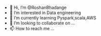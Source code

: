 - 👋 Hi, I’m @RoshanBhadange
- 👀 I’m interested in Data engineering
- 🌱 I’m currently learning Pyspark,scala,AWS
- 💞️ I’m looking to collaborate on ...
- 📫 How to reach me ...

<!---
RoshanBhadange/RoshanBhadange is a ✨ special ✨ repository because its `README.md` (this file) appears on your GitHub profile.
You can click the Preview link to take a look at your changes.
--->
